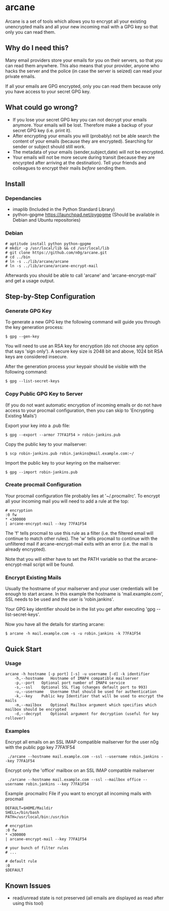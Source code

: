 # arcane #

Arcane is a set of tools which allows you to encrypt all your existing
unencrypted mails and all your new incoming mail with a GPG key so that
only you can read them.

## Why do I need this? ##

Many email providers store your emails for you on their servers, so
that you can read them anywhere. This also means that your provider,
anyone who hacks the server and the police (in case the server is
seized) can read your private emails.

If all your emails are GPG encrypted, only you can read them because
only you have access to your secret GPG key.

## What could go wrong? ##

* If you lose your secret GPG key you can not decrypt your emails anymore.
Your emails will be lost. Therefore make a backup of your secret GPG key (i.e. print it).
* After encrypting your emails you will (probably) not be able search
the content of your emails  (because they are encrypted). Searching
for sender or subject should still work.
* The metadata of your emails (sender,subject,date) will not be encrypted.
* Your emails will not be more secure during transit (because they are encyrpted
after arriving at the destination). Tell your friends and colleagues to
encrypt their mails _before_ sending them.

## Install ##

### Dependancies ###
* imaplib (Included in the Python Standard Library)
* python-gpgme https://launchpad.net/pygpgme (Should be available in Debian and Ubuntu repositories)

### Debian ###
    # aptitude install python python-gpgme
    # mkdir -p /usr/local/lib && cd /usr/local/lib
    # git clone https://github.com/n0g/arcane.git
    # cd ../bin 
    # ln -s ../lib/arcane/arcane
    # ln -s ../lib/arcane/arcane-encrypt-mail

Afterwards you should be able to call 'arcane' and 'arcane-encrypt-mail'
and get a usage output.

## Step-by-Step Configuration ##

### Generate GPG Key ###
To generate a new GPG key the following command will guide you through
the key generation process:


    $ gpg --gen-key

You will need to use an RSA key for encryption (do not choose any option
that says 'sign only'). A secure key size is 2048 bit and above, 1024
bit RSA keys are considered insecure.

After the generation process your keypair should be visible with the
following command:


    $ gpg --list-secret-keys


### Copy Public GPG Key to Server ###
(If you do not want automatic encryption of incoming emails or do not
have access to your procmail configuration, then you can skip to
'Encrypting Existing Mails')

Export your key into a .pub file:


    $ gpg --export --armor 77FA1F54 > robin-jankins.pub


Copy the public key to your mailserver:


    $ scp robin-jankins.pub robin.jankins@mail.example.com:~/


Import the public key to your keyring on the mailserver:


    $ gpg --import robin-jankins.pub


### Create procmail Configuration ###
Your procmail configuration file probably lies at '~/.procmailrc'. To
encrypt all your incoming mail you will need to add a rule at the top:


    # encryption
    :0 fw
    * <300000
    | arcane-encrypt-mail --key 77FA1F54


The 'f' tells procmail to use this rule as a filter (i.e. the filtered
email will continue to match other rules). The 'w' tells procmail to
continue with the unfiltered mail if arcane-encrypt-mail exits with an
error (i.e. the mail is already encrypted).

Note that you will either have to set the PATH variable so that the
arcane-encrypt-mail script will be found.


### Encrypt Existing Mails ###
Usually the hostname of your mailserver and your user credentials will
be enough to start arcane. In this example the hostname is
'mail.example.com', SSL needs to be used and the user is
'robin.jankins'.

Your GPG key identifier should be in the list you get after executing
'gpg --list-secret-keys'.

Now you have all the details for starting arcane:


    $ arcane -h mail.example.com -s -u robin.jankins -k 77FA1F54

## Quick Start ##

### Usage ###
    arcane -h hostname [-p port] [-s] -u username [-d] -k identifier
        -h,--hostname	Hostname of IMAP4 compatible mailserver
        -p,--port	Optional port number of IMAP4 service
        -s,--ssl	Optional SSL flag (changes default port to 993)
        -u,--username	Username that should be used for authentication
        -k,--key	Public key Identifier that will be used to encrypt the mails
        -m,--mailbox	Optional Mailbox argument which specifies which mailbox should be encrypted
        -d,--decrypt	Optional argument for decryption (useful for key rollover)


### Examples ###
Encrypt all emails on an SSL IMAP compatible mailserver for the user n0g
with the public pgp key 77FA1F54


     ./arcane --hostname mail.example.com --ssl --username robin.jankins --key 77FA1F54

Encrypt only the 'office' mailbox on an SSL IMAP compatible mailserver


     ./arcane --hostname mail.example.com --ssl --mailbox office --username robin.jankins --key 77FA1F54

Example .procmailrc File if you want to encrypt all incoming mails with procmail


    DEFAULT=$HOME/Maildir
    SHELL=/bin/bash
    PATH=/usr/local/bin:/usr/bin

    # encryption
    :0 fw
    * <300000
    | arcane-encrypt-mail --key 77FA1F54

    # your bunch of filter rules
    # ...

    # default rule
    :0
    $DEFAULT

## Known Issues ##
* read/unread state is not preserved (all emails are displayed as read after using this tool)
